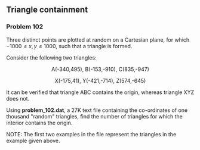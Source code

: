 ﻿## Triangle containment
### Problem 102

Three distinct points are plotted at random on a Cartesian plane, for which $-1000 \leq x, y \leq 1000$, such that a triangle is formed.

Consider the following two triangles:

<p align="center">A(-340,495), B(-153,-910), C(835,-947)</p>

<p align="center">X(-175,41), Y(-421,-714), Z(574,-645)</p>

It can be verified that triangle ABC contains the origin, whereas triangle XYZ does not.

Using **problem_102.dat**, a 27K text file containing the co-ordinates of one thousand "random" triangles, find the number of triangles for which the interior contains the origin.

NOTE: The first two examples in the file represent the triangles in the example given above.
